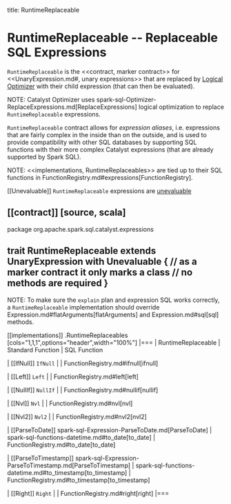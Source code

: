 title: RuntimeReplaceable

# RuntimeReplaceable -- Replaceable SQL Expressions

`RuntimeReplaceable` is the <<contract, marker contract>> for <<UnaryExpression.md#, unary expressions>> that are replaced by [Logical Optimizer](../catalyst/Optimizer.md#ReplaceExpressions) with their child expression (that can then be evaluated).

NOTE: Catalyst Optimizer uses spark-sql-Optimizer-ReplaceExpressions.md[ReplaceExpressions] logical optimization to replace `RuntimeReplaceable` expressions.

`RuntimeReplaceable` contract allows for *expression aliases*, i.e. expressions that are fairly complex in the inside than on the outside, and is used to provide compatibility with other SQL databases by supporting SQL functions with their more complex Catalyst expressions (that are already supported by Spark SQL).

NOTE: <<implementations, RuntimeReplaceables>> are tied up to their SQL functions in FunctionRegistry.md#expressions[FunctionRegistry].

[[Unevaluable]]
`RuntimeReplaceable` expressions are [unevaluable](Unevaluable.md)

[[contract]]
[source, scala]
----
package org.apache.spark.sql.catalyst.expressions

trait RuntimeReplaceable extends UnaryExpression with Unevaluable {
  // as a marker contract it only marks a class
  // no methods are required
}
----

NOTE: To make sure the `explain` plan and expression SQL works correctly, a `RuntimeReplaceable` implementation should override Expression.md#flatArguments[flatArguments] and Expression.md#sql[sql] methods.

[[implementations]]
.RuntimeReplaceables
[cols="1,1,1",options="header",width="100%"]
|===
| RuntimeReplaceable
| Standard Function
| SQL Function

| [[IfNull]] `IfNull`
|
| FunctionRegistry.md#ifnull[ifnull]

| [[Left]] `Left`
|
| FunctionRegistry.md#left[left]

| [[NullIf]] `NullIf`
|
| FunctionRegistry.md#nullif[nullif]

| [[Nvl]] `Nvl`
|
| FunctionRegistry.md#nvl[nvl]

| [[Nvl2]] `Nvl2`
|
| FunctionRegistry.md#nvl2[nvl2]

| [[ParseToDate]] spark-sql-Expression-ParseToDate.md[ParseToDate]
| spark-sql-functions-datetime.md#to_date[to_date]
| FunctionRegistry.md#to_date[to_date]

| [[ParseToTimestamp]] spark-sql-Expression-ParseToTimestamp.md[ParseToTimestamp]
| spark-sql-functions-datetime.md#to_timestamp[to_timestamp]
| FunctionRegistry.md#to_timestamp[to_timestamp]

| [[Right]] `Right`
|
| FunctionRegistry.md#right[right]
|===
